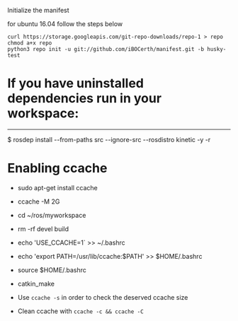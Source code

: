 
Initialize the manifest

for ubuntu 16.04  follow the steps below

    curl https://storage.googleapis.com/git-repo-downloads/repo-1 > repo
    chmod a+x repo
    python3 repo init -u git://github.com/iBOCerth/manifest.git -b husky-test
  

# If you have uninstalled dependencies run in your workspace:
---------------
$ rosdep install --from-paths src --ignore-src --rosdistro kinetic -y -r


# Enabling ccache 
* sudo apt-get install ccache
* ccache -M 2G
* cd ~/ros/myworkspace
* rm -rf devel build
* echo 'USE_CCACHE=1` >> ~/.bashrc
* echo 'export PATH=/usr/lib/ccache:$PATH' >> $HOME/.bashrc
* source $HOME/.bashrc
* catkin_make
* Use `ccache -s` in order to check the deserved ccache size

* Clean ccache with `ccache -c && ccache -C`

